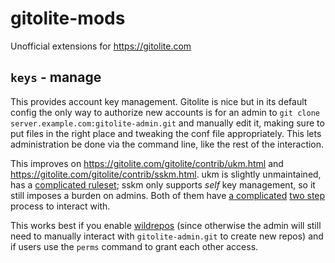 # gitolite-mods

Unofficial extensions for https://gitolite.com

## `keys` - manage

This provides account key management. Gitolite is nice but in its default config the only way to authorize new accounts is for an admin to `git clone server.example.com:gitolite-admin.git` and manually edit it, making sure to put files in the right place and tweaking the conf file appropriately.
This lets administration be done via the command line, like the rest of the interaction.

This improves on https://gitolite.com/gitolite/contrib/ukm.html and https://gitolite.com/gitolite/contrib/sskm.html.
ukm is slightly unmaintained, has a [complicated ruleset](https://gitolite.com/gitolite/contrib/ukm.html#how-to-configure-user-key-management-and-who-can-use-it); sskm only supports *self* key management, so it still imposes a burden on admins.
Both of them have [a complicated](https://gitolite.com/gitolite/contrib/ukm.html#add-a-new-key-as-a-self-key-manager) [two step](https://gitolite.com/gitolite/contrib/sskm#step-2-confirming-the-addition) process to interact with.

This works best if you enable [wildrepos](https://gitolite.com/gitolite/wild) (since otherwise the admin will still need to manually interact with `gitolite-admin.git` to create new repos) and if users use the `perms` command to grant each other access.
